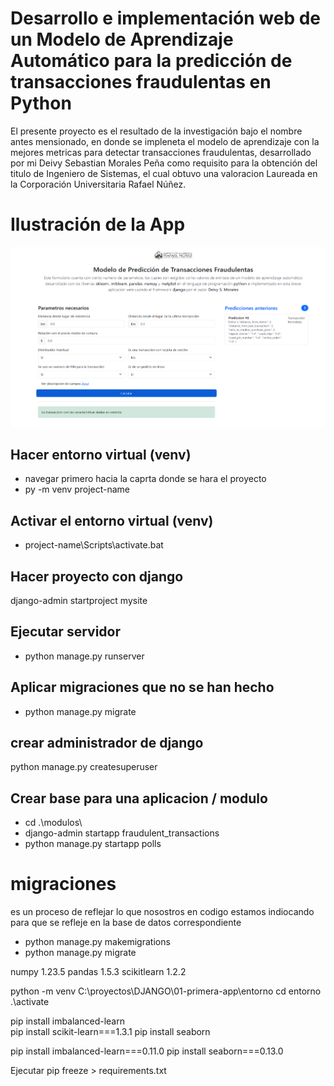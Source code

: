 # Desarrollo e implementación web de un Modelo de Aprendizaje Automático para la predicción de transacciones fraudulentas en Python
El presente proyecto es el resultado de la investigación bajo el nombre antes mensionado, en donde se impleneta el modelo de aprendizaje con la mejores metricas para detectar transacciones fraudulentas, desarrollado por mi Deivy Sebastian Morales Peña como requisito para la obtención del titulo de Ingeniero de Sistemas, el cual obtuvo una valoracion Laureada en la Corporación Universitaria Rafael Núñez.

# Ilustración de la App
![](./screenshot-app.png)

## Hacer entorno virtual (venv)
- navegar primero hacia la caprta donde se hara el proyecto
- py -m venv project-name

## Activar el entorno virtual (venv)
- project-name\Scripts\activate.bat 


## Hacer proyecto con django
django-admin startproject mysite
 

## Ejecutar servidor
 - python manage.py runserver

## Aplicar migraciones que no se han hecho
- python manage.py migrate 


## crear administrador de django
python manage.py createsuperuser

## Crear base para una aplicacion / modulo
- cd .\modulos\   
- django-admin startapp fraudulent_transactions
- python manage.py startapp polls


# migraciones
es un proceso de reflejar lo que nosostros en codigo estamos indiocando para que se refleje en la base de datos correspondiente
- python manage.py makemigrations
- python manage.py migrate 

numpy 1.23.5
pandas 1.5.3
scikitlearn 1.2.2


python -m venv C:\proyectos\DJANGO\01-primera-app\entorno
cd entorno
.\activate



pip install imbalanced-learn  
pip install scikit-learn===1.3.1
pip install seaborn

pip install imbalanced-learn===0.11.0
pip install seaborn===0.13.0


Ejecutar pip freeze > requirements.txt
